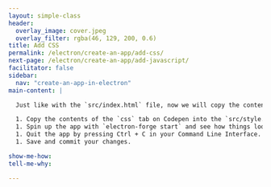 ```yaml
---
layout: simple-class
header:
  overlay_image: cover.jpeg
  overlay_filter: rgba(46, 129, 200, 0.6)
title: Add CSS
permalink: /electron/create-an-app/add-css/
next-page: /electron/create-an-app/add-javascript/
facilitator: false
sidebar:
  nav: "create-an-app-in-electron"
main-content: |

  Just like with the `src/index.html` file, now we will copy the contents for the CSS.

  1. Copy the contents of the `css` tab on Codepen into the `src/style.css` file.
  1. Spin up the app with `electron-forge start` and see how things look different. There should be style now, but you should still be unable to play the game.
  1. Quit the app by pressing Ctrl + C in your Command Line Interface.
  1. Save and commit your changes.

show-me-how:
tell-me-why:

---
```

